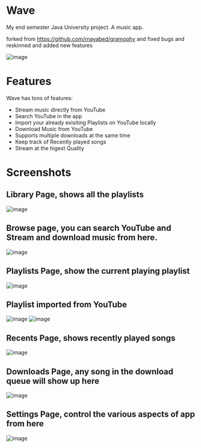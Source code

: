# Wave
My end semester Java University project. A music app.

forked from https://github.com/rnayabed/gramophy and fixed bugs and reskinned and added new features

![image](https://user-images.githubusercontent.com/47710035/184470691-4f67712c-1202-4c5f-98b0-012931cfa285.png)


# Features
Wave has tons of features:
- Stream music directly from YouTube
- Search YouTube in the app
- Import your already exisiting Playlists on YouTube locally
- Download Music from YouTube
- Supports multiple downloads at the same time
- Keep track of Recently played songs
- Stream at the higest Quality

# Screenshots
## Library Page, shows all the playlists
![image](https://user-images.githubusercontent.com/47710035/184470754-ca917738-96a5-40f2-8f21-20e4f03c5ffc.png)

## Browse page, you can search YouTube and Stream and download music from here.
![image](https://user-images.githubusercontent.com/47710035/184470790-177a3588-775e-466a-986f-87bda464f503.png)

## Playlists Page, show the current playing playlist
![image](https://user-images.githubusercontent.com/47710035/184470799-ad04765d-7673-42cb-9bd9-5366a1779125.png)

## Playlist imported from YouTube
![image](https://user-images.githubusercontent.com/47710035/184470857-83345994-6b51-44ed-9ae1-31ca2f2698cf.png)
![image](https://user-images.githubusercontent.com/47710035/184470849-95d53969-223a-4bbd-8b40-7cfb52b2cafa.png)

## Recents Page, shows recently played songs
![image](https://user-images.githubusercontent.com/47710035/184470888-7dbce4e8-a233-4bc2-9077-f43381a9fbda.png)

## Downloads Page, any song in the download queue will show up here
![image](https://user-images.githubusercontent.com/47710035/184470918-aa05e799-8b7b-40c3-8d53-27691f02fe93.png)

## Settings Page, control the various aspects of app from here
![image](https://user-images.githubusercontent.com/47710035/184470947-630e06c3-68eb-450f-b6c5-7d56993cb724.png)



